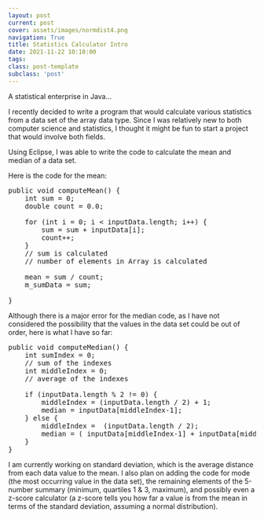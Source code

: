 ```yaml
---
layout: post
current: post
cover: assets/images/normdist4.png
navigation: True
title: Statistics Calculator Intro
date: 2021-11-22 10:18:00
tags:
class: post-template
subclass: 'post'
---
```



A statistical enterprise in Java... 

I recently decided to write a program that would calculate various statistics from a data set of the array data type. Since I was relatively new to both computer science and statistics, I thought it might be fun to start a project that would involve both fields. 

Using Eclipse, I was able to write the code to calculate the mean and median of a data set. 

Here is the code for the mean: 

<pre class="s-code-block language-java">
public void computeMean() {
	int sum = 0;
	double count = 0.0;
	
	for (int i = 0; i < inputData.length; i++) {
		sum = sum + inputData[i];
		count++;
	}
	// sum is calculated
	// number of elements in Array is calculated
	
	mean = sum / count;
	m_sumData = sum;
	
}
</pre>

Although there is a major error for the median code, as I have not considered the possibility that the values in the data set could be out of order, here is what I have so far: 

<pre class="s-code-block language-java">
public void computeMedian() {
	int sumIndex = 0;
	// sum of the indexes
	int middleIndex = 0;
	// average of the indexes
	
	if (inputData.length % 2 != 0) {
		middleIndex = (inputData.length / 2) + 1;
		median = inputData[middleIndex-1];
	} else {
		middleIndex =  (inputData.length / 2);
		median = ( inputData[middleIndex-1] + inputData[middleIndex] ) / 2.0;
	}
}
</pre>

I am currently working on standard deviation, which is the average distance from each data value to the mean. I also plan on adding the code for mode (the most occurring value in the data set), the remaining elements of the 5-number summary (minimum, quartiles 1 & 3, maximum), and possibly even a z-score calculator (a z-score tells you how far a value is from the mean in terms of the standard deviation, assuming a normal distribution). 

